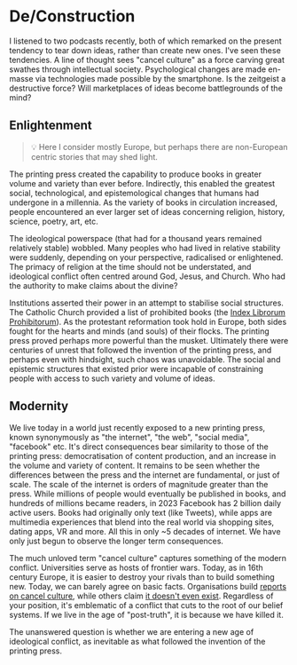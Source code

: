 
# De/Construction
I listened to two podcasts recently, both of which remarked on the present tendency to tear down ideas, rather than create new ones. I've seen these tendencies. A line of thought sees "cancel culture" as a force carving great swathes through intellectual society. Psychological changes are made en-masse via technologies made possible by the smartphone. Is the zeitgeist a destructive force? Will marketplaces of ideas become battlegrounds of the mind?

## Enlightenment

>💡 Here I consider mostly Europe, but perhaps there are non-European centric stories that may shed light.

 The printing press created the capability to produce books in greater volume and variety than ever before. Indirectly, this enabled the greatest social, technological, and epistemological changes that humans had undergone in a millennia. As the variety of books in circulation increased, people encountered an ever larger set of ideas concerning religion, history, science, poetry, art, etc. 

The ideological powerspace (that had for a thousand years remained relatively stable) wobbled. Many peoples who had lived in relative stability were suddenly, depending on your perspective, radicalised or enlightened. The primacy of religion at the time should not be understated, and ideological conflict often centred around God, Jesus, and Church. Who had the authority to make claims about the divine?

Institutions asserted their power in an attempt to stabilise social structures. The Catholic Church provided a list of prohibited books (the [Index Librorum Prohibitorum](https://www.worldhistory.org/article/2018/index-of-prohibited-books/)). As the protestant reformation took hold in Europe, both sides fought for the hearts and minds (and souls) of their flocks. The printing press proved perhaps more powerful than the musket. Ultimately there were centuries of unrest that followed the invention of the printing press, and perhaps even with hindsight, such chaos was unavoidable. The social and epistemic structures that existed prior were incapable of constraining people with access to such variety and volume of ideas.

## Modernity

We live today in a world just recently exposed to a new printing press, known synonymously as "the internet", "the web", "social media", "facebook" etc. It's direct consequences bear similarity to those of the printing press: democratisation of content production, and an increase in the volume and variety of content. It remains to be seen whether the differences between the press and the internet are fundamental, or just of scale. The scale of the internet is orders of magnitude greater than the press. While millions of people would eventually be published in books, and hundreds of millions became readers, in 2023 Facebook has 2 billion daily active users. Books had originally only text (like Tweets), while apps are multimedia experiences that blend into the real world via shopping sites, dating apps, VR and more. All this in only ~5 decades of internet. We have only just begun to observe the longer term consequences. 

The much unloved term "cancel culture" captures something of the modern conflict. Universities serve as hosts of frontier wars. Today, as in 16th century Europe, it is easier to destroy your rivals than to build something new. Today, we can barely agree on basic facts. Organisations build [reports on cancel culture](https://www.thefire.org/research-learn/fire-and-devitoverdi-2022-national-free-speech-and-cancel-culture-survey), while others claim [it doesn't even exist](https://time.com/5735403/cancel-culture-is-not-real/). Regardless of your position, it's emblematic of a conflict that cuts to the root of our belief systems. If we live in the age of "post-truth", it is because we have killed it.

The unanswered question is whether we are entering a new age of ideological conflict, as inevitable as what followed the invention of the printing press.